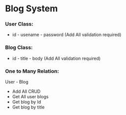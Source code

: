 # Blog System

### User Class:
- id - usename - password (Add All validation required)

### Blog Class:
- id - title - body (Add All validation required)

### One to Many Relation:

User - Blog


- Add All CRUD 
- Get All user blogs
- Get blog by Id
- Get blog by title




